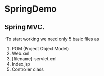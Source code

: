 # SpringDemo

## Spring MVC.

-To start working we need only 5 basic files as
  1. POM (Project Object Model) 
  2. Web.xml
  3. [filename]-servlet.xml
  4. Index.jsp
  5. Controller class
